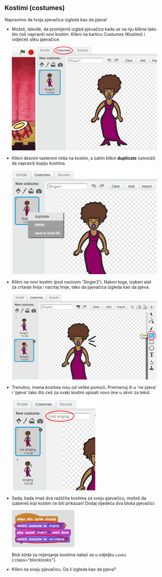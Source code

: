 ## Kostimi (costumes)

Napravimo da tvoja pjevačica izgleda kao da pjeva!

+ Možeš, takođe, da promijeniš izgled pjevačice kada se na nju klikne tako što ćeš napraviti novi kostim. Klikni na karticu Costumes (Kostimi) i vidjećeš sliku pjevačice.
    
    ![snimak ekrana](images/band-singer-costume.png)

+ Klikni desnim tasterom miša na kostim, a zatim klikni **duplicate** (umnoži) da napraviš kopiju kostima.
    
    ![snimak ekrana](images/band-singer-duplicate.png)

+ Klikni na novi kostim (pod nazivom 'Singer2'). Nakon toga, izaberi alat za crtanje linija i nacrtaj linije, tako da pjevačica izgleda kao da pjeva.
    
    ![snimak ekrana](images/band-singer-click.png)

+ Trenutno, imena kostima nisu od velike pomoći. Preimenuj ih u 'ne pjeva' i 'pjeva' tako što ćeš za svaki kostim upisati novo ime u okvir za tekst.
    
    ![snimak ekrana](images/band-singer-name.png)

+ Sada, kada imaš dva različita kostima za svoju pjevačicu, možeš da izabereš koji kostim će biti prikazan! Dodaj sljedeća dva bloka pjevačici:
    
    ![snimak ekrana](images/band-looks.png)
    
    Blok kôda za mijenjanje kostima nalazi se u odjeljku `Looks` {:class="blocklooks"}.

+ Klikni na svoju pjevačicu. Da li izgleda kao da pjeva?